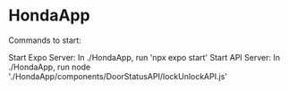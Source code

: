 # HondaApp

Commands to start:

Start Expo Server: In ./HondaApp, run 'npx expo start'
Start API Server: In ./HondaApp, run node './HondaApp/components/DoorStatusAPI/lockUnlockAPI.js'
